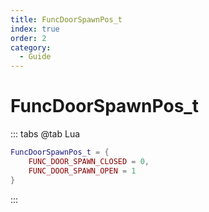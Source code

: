 ```yaml
---
title: FuncDoorSpawnPos_t
index: true
order: 2
category:
  - Guide
---
```


# FuncDoorSpawnPos_t
::: tabs
@tab Lua
```lua
FuncDoorSpawnPos_t = {
    FUNC_DOOR_SPAWN_CLOSED = 0,
    FUNC_DOOR_SPAWN_OPEN = 1
}
```
:::